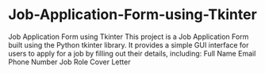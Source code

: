 # Job-Application-Form-using-Tkinter
Job Application Form using Tkinter This project is a Job Application Form built using the Python tkinter library. It provides a simple GUI interface for users to apply for a job by filling out their details, including:  Full Name Email Phone Number Job Role Cover Letter
